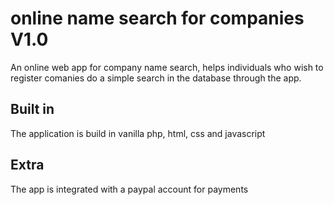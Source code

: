 # online name search for companies V1.0

An online web app for company name search, helps individuals who wish to  register comanies do a simple search in the database through the app.

## Built in
The application is build in vanilla php, html, css and javascript

## Extra
The app is integrated with a paypal account for payments

